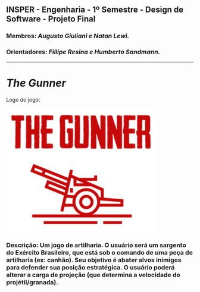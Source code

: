 ## INSPER - Engenharia - 1º Semestre - Design de Software - Projeto Final
### Membros: *Augusto Giuliani e Natan Lewi.*
### Orientadores: *Fillipe Resina e Humberto Sandmann.*
---
# *The Gunner*
Logo do jogo:

![plot](images/thegunnerLOGO.png)

### **Descrição:  Um jogo de artilharia. O usuário será um sargento do Exército Brasileiro, que está sob o comando de uma peça de artilharia (ex: canhão). Seu objetivo é abater alvos inimigos para defender sua posição estratégica. O usuário poderá alterar a carga de projeção (que determina a velocidade do projétil/granada).**